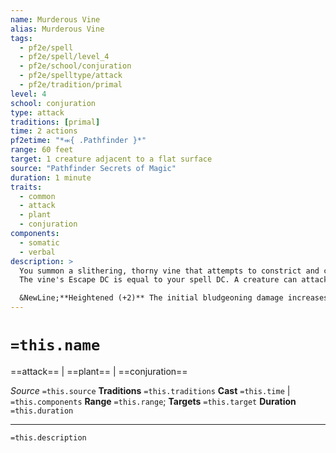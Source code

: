 ```yaml
---
name: Murderous Vine
alias: Murderous Vine
tags:
  - pf2e/spell
  - pf2e/spell/level_4
  - pf2e/school/conjuration
  - pf2e/spelltype/attack
  - pf2e/tradition/primal
level: 4
school: conjuration
type: attack
traditions: [primal]
time: 2 actions
pf2etime: "*⬺{ .Pathfinder }*"
range: 60 feet
target: 1 creature adjacent to a flat surface
source: "Pathfinder Secrets of Magic"
duration: 1 minute
traits:
  - common
  - attack
  - plant
  - conjuration
components:
  - somatic
  - verbal
description: >
  You summon a slithering, thorny vine that attempts to constrict and crush a foe against a wall or other surface. Make a spell attack roll against the target's Fortitude DC. On a success, the creature is grabbed and takes 3d6 bludgeoning damage and 2d8 piercing damage. At the end of that creature's turn, if it's still grabbed by the vine, it takes 2d6 bludgeoning damage.
  The vine's Escape DC is equal to your spell DC. A creature can attack the vine in an attempt to break its grip. The vine's AC is equal to your spell DC, and the vine is destroyed if it takes 20 or more damage. Destroying or escaping from the vines ends the spell. You can Dismiss the spell.

  &NewLine;**Heightened (+2)** The initial bludgeoning damage increases by 1d6, the initial piercing damage increases by 1d8, and the damage a creature takes for ending its turn grabbed by the vine increases by 1d6 bludgeoning.
---
```

# `=this.name`
==attack== | ==plant== | ==conjuration==

*Source* `=this.source`
**Traditions** `=this.traditions`
**Cast** `=this.time` | `=this.components`
**Range** `=this.range`; **Targets** `=this.target`
**Duration** `=this.duration`

***
`=this.description`